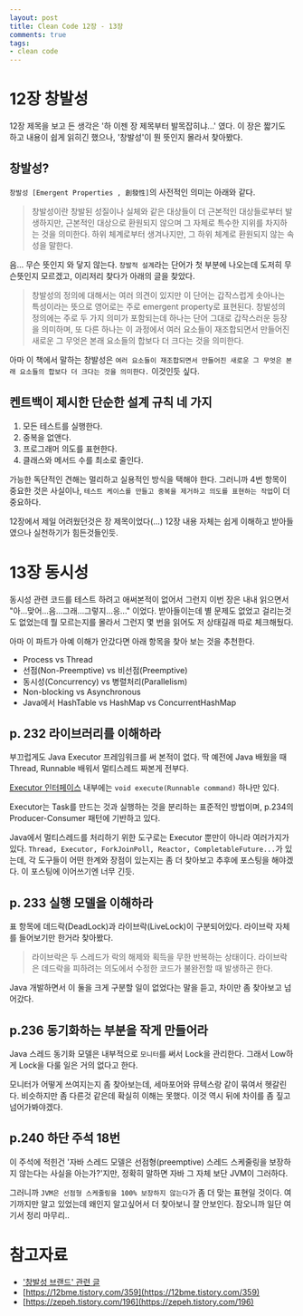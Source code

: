 ```yaml
---
layout: post
title: Clean Code 12장 - 13장
comments: true
tags:
- clean code
---
```


# 12장 창발성
12장 제목을 보고 든 생각은 '하 이젠 장 제목부터 발목잡히냐...' 였다. 이 장은 짧기도 하고 내용이 쉽게 읽히긴 했으나, '창발성'이 뭔 뜻인지 몰라서 찾아봤다.     

## 창발성?
`창발성 [Emergent Properties , 創發性]`의 사전적인 의미는 아래와 같다.     
> 창발성이란 창발된 성질이나 실체와 같은 대상들이 더 근본적인 대상들로부터 발생하지만, 근본적인 대상으로 환원되지 않으며 그 자체로 특수한 지위를 차지하는 것을 의미한다. 하위 체계로부터 생겨나지만, 그 하위 체계로 환원되지 않는 속성을 말한다.

음... 무슨 뜻인지 와 닿지 않는다. `창발적 설계`라는 단어가 첫 부분에 나오는데 도저히 무슨뜻인지 모르겠고, 이리저리 찾다가 아래의 글을 찾았다.     
> 창발성의 정의에 대해서는 여러 의견이 있지만 이 단어는 갑작스럽게 솟아나는 특성이라는 뜻으로 영어로는 주로 emergent property로 표현된다. 창발성의 정의에는 주로 두 가지 의미가 포함되는데 하나는 단어 그대로 갑작스러운 등장을 의미하며, 또 다른 하나는 이 과정에서 여러 요소들이 재조합되면서 만들어진 새로운 그 무엇은 본래 요소들의 합보다 더 크다는 것을 의미한다.

아마 이 책에서 말하는 창발성은 `여러 요소들이 재조합되면서 만들어진 새로운 그 무엇은 본래 요소들의 합보다 더 크다는 것을 의미한다.` 이것인듯 싶다.     

## 켄트백이 제시한 단순한 설계 규칙 네 가지
1. 모든 테스트를 실행한다.
2. 중복을 없앤다.
3. 프로그래머 의도를 표현한다.
4. 클래스와 메서드 수를 최소로 줄인다.

가능한 독단적인 견해는 멀리하고 실용적인 방식을 택해야 한다. 그러니까 4번 항목이 중요한 것은 사실이나, `테스트 케이스를 만들고 중복을 제거하고 의도를 표현하는 작업`이 더 중요하다.     

12장에서 제일 어려웠던것은 장 제목이었다(...) 12장 내용 자체는 쉽게 이해하고 받아들였으나 실천하기가 힘든것들인듯.     


# 13장 동시성
동시성 관련 코드를 테스트 하려고 애써본적이 없어서 그런지 이번 장은 내내 읽으면서 "아...맞어...음...그래...그렇지...응..." 이었다. 받아들이는데 별 문제도 없었고 걸리는것도 없었는데 뭘 모르는지를 몰라서 그런지 몇 번을 읽어도 저 상태길래 따로 체크해뒀다.     

아마 이 파트가 아예 이해가 안갔다면 아래 항목을 찾아 보는 것을 추천한다.
- Process vs Thread
- 선점(Non-Preemptive) vs 비선점(Preemptive)
- 동시성(Concurrency) vs 병렬처리(Parallelism)
- Non-blocking vs Asynchronous
- Java에서 HashTable vs HashMap vs ConcurrentHashMap

## p. 232 라이브러리를 이해하라
부끄럽게도 Java Executor 프레임워크를 써 본적이 없다. 딱 예전에 Java 배웠을 때 Thread, Runnable 배워서 멀티스레드 짜본게 전부다.     

[Executor 인터페이스](https://docs.oracle.com/javase/8/docs/api/java/util/concurrent/Executor.html) 내부에는 `void execute(Runnable command)` 하나만 있다.     

Executor는 Task를 만드는 것과 실행하는 것을 분리하는 표준적인 방법이며, p.234의 Producer-Consumer 패턴에 기반하고 있다.     

Java에서 멀티스레드를 처리하기 위한 도구로는 Executor 뿐만이 아니라 여러가지가 있다. `Thread, Executor, ForkJoinPoll, Reactor, CompletableFuture...`가 있는데, 각 도구들이 어떤 한계와 장점이 있는지는 좀 더 찾아보고 추후에 포스팅을 해야겠다. 이 포스팅에 이어쓰기엔 너무 긴듯.     

## p. 233 실행 모델을 이해하라
표 항목에 데드락(DeadLock)과 라이브락(LiveLock)이 구분되어있다. 라이브락 자체를 들어보기만 한거라 찾아봤다.     

> 라이브락은 두 스레드가 락의 해제와 획득을 무한 반복하는 상태이다. 라이브락은 데드락을 피하려는 의도에서 수정한 코드가 불완전할 때 발생하곤 한다.

Java 개발하면서 이 둘을 크게 구분할 일이 없었다는 말을 듣고, 차이만 좀 찾아보고 넘어갔다.     

## p.236 동기화하는 부분을 작게 만들어라
Java 스레드 동기화 모델은 내부적으로 `모니터`를 써서 Lock을 관리한다. 그래서 Low하게 Lock을 다룰 일은 거의 없다고 한다.     

모니터가 어떻게 쓰여지는지 좀 찾아보는데, 세마포어와 뮤텍스랑 같이 묶여서 헷갈린다. 비슷하지만 좀 다른것 같은데 확실히 이해는 못했다. 이것 역시 뒤에 차이를 좀 짚고 넘어가봐야겠다.     

## p.240 하단 주석 18번
이 주석에 적힌건 '자바 스레드 모델은 선점형(preemptive) 스레드 스케줄링을 보장하지 않는다는 사실을 아는가?'지만, 정확히 말하면 자바 그 자체 보단 JVM이 그러하다.     

그러니까 `JVM은 선점형 스케줄링을 100% 보장하지 않는다`가 좀 더 맞는 표현일 것이다. 여기까지만 알고 있었는데 왜인지 알고싶어서 더 찾아보니 잘 안보인다. 잠오니까 일단 여기서 정리 마무리..     


# 참고자료
* ['창발성 브랜드' 관련 글](http://www.unitasbrand.com/brand/article_view.asp?iOrder=1&sFindVol=&sFindVolTitle=&sFindTag=%EC%B0%BD%EB%B0%9C%EC%84%B1^%EB%B8%8C%EB%9E%9C%EB%93%9C&sFindField=&sFindValue=&sFindInd=&PageCode=1-0-0&page=1&iIdx=988)
* [https://12bme.tistory.com/359](https://12bme.tistory.com/359)
* [https://zepeh.tistory.com/196](https://zepeh.tistory.com/196)
